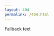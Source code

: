 ```yaml
---
layout: 404
permalink: /404.html
---
```


<div id="ds-frame">Fallback text</div>

<script>
  const config = {
    mode: "editor",
    width: "100%",
    height: "100%",
    frameId: "ds-frame",
    init: true,
    id: "onedrive-539-|223B962C18F4F4AA!se9dd48a8ad694a2cb70cadc0d212e55b",
    requestToken: "NkZSY1VkcDY2VDVrNkptdVVVV1FqNHFYRnBHNllCWm9xSkNpM2h4T0Q2Yz0_IjZkYTQ0NjIxLTQ0MTUtNGViNS1iOTFiLTQ1ZWI0ZTE3OTNkYSI"
  };

  window.addEventListener('load', function() {
    const script = document.createElement('script');
    script.src = "https://ib-bsb-br.onlyoffice.com/static/scripts/sdk/1.0.1/api.js";

    script.onload = function() {
      let attempts = 0;
      const checkSDK = function() {
        if (window.DocSpace && window.DocSpace.SDK) {
          window.DocSpace.SDK.initFrame(config);
        } else if (attempts < 5) { // Retry a few times
          attempts++;
          setTimeout(checkSDK, 500); // Check again after 500ms
        } else {
          console.error("Error: OnlyOffice SDK failed to initialize.");
          // Handle the error appropriately, e.g., display a message to the user
        }
      };
      checkSDK(); // Start checking for the SDK
    };

    script.onerror = function() {
      console.error("Error loading OnlyOffice API script.");
      // Handle the error, e.g., display a message to the user
    };

    document.body.appendChild(script);
  });

</script>
